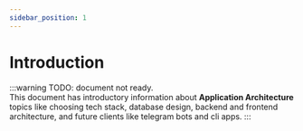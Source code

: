 ```yaml
---
sidebar_position: 1
---
```


# Introduction

:::warning
TODO: document not ready.  
This document has introductory information about **Application Architecture** topics like choosing tech stack, database design, backend and frontend architecture, and future clients like telegram bots and cli apps.
:::
